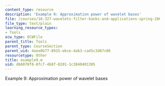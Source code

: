 ```yaml
---
content_type: resource
description: 'Example 9: Approximation power of wavelet bases'
file: /courses/18-327-wavelets-filter-banks-and-applications-spring-2003/d66070f80fc74b8f82011c3840401305_example9.m
file_type: text/plain
learning_resource_types:
- Tools
ocw_type: OCWFile
parent_title: Tools
parent_type: CourseSection
parent_uid: 4aee0b77-8915-ebce-4ab3-ca45c3d87c06
resourcetype: Other
title: example9.m
uid: d66070f8-0fc7-4b8f-8201-1c3840401305
---
```

Example 9: Approximation power of wavelet bases

